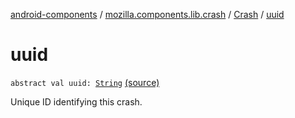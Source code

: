 [android-components](../../index.md) / [mozilla.components.lib.crash](../index.md) / [Crash](index.md) / [uuid](./uuid.md)

# uuid

`abstract val uuid: `[`String`](https://kotlinlang.org/api/latest/jvm/stdlib/kotlin/-string/index.html) [(source)](https://github.com/mozilla-mobile/android-components/blob/master/components/lib/crash/src/main/java/mozilla/components/lib/crash/Crash.kt#L39)

Unique ID identifying this crash.

